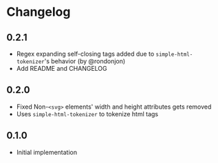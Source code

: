 # Changelog

## 0.2.1

* Regex expanding self-closing tags added due to `simple-html-tokenizer`'s behavior (by @rondonjon)
* Add README and CHANGELOG

## 0.2.0

* Fixed Non-`<svg>` elements' width and height attributes gets removed
* Uses `simple-html-tokenizer` to tokenize html tags

## 0.1.0

* Initial implementation

